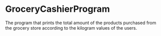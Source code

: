 # GroceryCashierProgram
The program that prints the total amount of the products purchased from the grocery store according to the kilogram values of the users.
